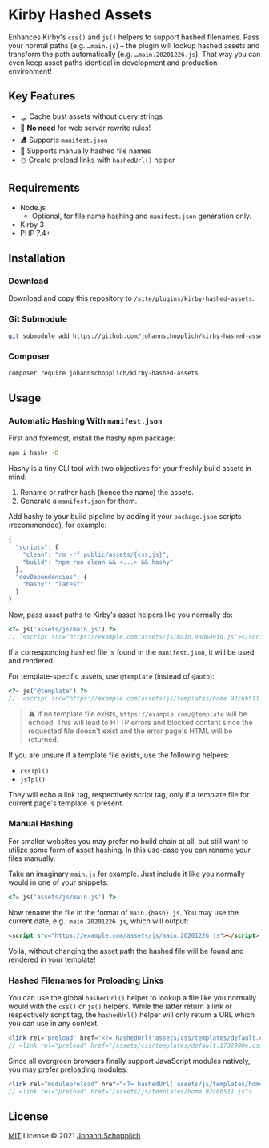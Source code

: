 # Kirby Hashed Assets

Enhances Kirby's `css()` and `js()` helpers to support hashed filenames. Pass your normal paths (e.g. `…main.js`) – the plugin will lookup hashed assets and transform the path automatically (e.g. `…main.20201226.js`). That way you can even keep asset paths identical in development and production environment!

## Key Features

- 🛷 Cache bust assets without query strings
- 🎢 **No need** for web server rewrite rules!
- ⛸ Supports `manifest.json`
- 🎿 Supports manually hashed file names
- ☃️ Create preload links with `hashedUrl()` helper

## Requirements

- Node.js
  - Optional, for file name hashing and `manifest.json` generation only.
- Kirby 3
- PHP 7.4+

## Installation

### Download

Download and copy this repository to `/site/plugins/kirby-hashed-assets`.

### Git Submodule

```bash
git submodule add https://github.com/johannschopplich/kirby-hashed-assets.git site/plugins/kirby-hashed-assets
```

### Composer

```bash
composer require johannschopplich/kirby-hashed-assets
```

## Usage

### Automatic Hashing With `manifest.json`

First and foremost, install the hashy npm package:

```bash
npm i hashy -D
```

Hashy is a tiny CLI tool with two objectives for your freshly build assets in mind:

1. Rename or rather hash (hence the name) the assets.
2. Generate a `manifest.json` for them.

Add hashy to your build pipeline by adding it your `package.json` scripts (recommended), for example:

```js
{
  "scripts": {
    "clean": "rm -rf public/assets/{css,js}",
    "build": "npm run clean && <...> && hashy"
  },
  "devDependencies": {
    "hashy": "latest"
  }
}
```

Now, pass asset paths to Kirby's asset helpers like you normally do:

```php
<?= js('assets/js/main.js') ?>
// `<script src="https://example.com/assets/js/main.9ad649fd.js"></script>
```

If a corresponding hashed file is found in the `manifest.json`, it will be used and rendered.

For template-specific assets, use `@template` (instead of `@auto`):

```php
<?= js('@template') ?>
// `<script src="https://example.com/assets/js/templates/home.92c6b511.js"></script>`
```

> ⚠️ If no template file exists, `https://example.com/@template` will be echoed. This will lead to HTTP errors and blocked content since the requested file doesn't exist and the error page's HTML will be returned.

If you are unsure if a template file exists, use the following helpers:

- `cssTpl()`
- `jsTpl()`

They will echo a link tag, respectively script tag, only if a template file for current page's template is present.

### Manual Hashing

For smaller websites you may prefer no build chain at all, but still want to utilize some form of asset hashing. In this use-case you can rename your files manually.

Take an imaginary `main.js` for example. Just include it like you normally would in one of your snippets:

```php
<?= js('assets/js/main.js') ?>
```

Now rename the file in the format of `main.{hash}.js`. You may use the current date, e.g.: `main.20201226.js`, which will output:

```html
<script src="https://example.com/assets/js/main.20201226.js"></script>
```

Voilà, without changing the asset path the hashed file will be found and rendered in your template!

### Hashed Filenames for Preloading Links

You can use the global `hashedUrl()` helper to lookup a file like you normally would with the `css()` or `js()` helpers. While the latter return a link or respectively script tag, the `hashedUrl()` helper will only return a URL which you can use in any context.

```php
<link rel="preload" href="<?= hashedUrl('assets/css/templates/default.css') ?>" as="style">
// <link rel="preload" href="/assets/css/templates/default.1732900e.css" as="style">
```

Since all evergreen browsers finally support JavaScript modules natively, you may prefer preloading modules:

```php
<link rel="modulepreload" href="<?= hashedUrl('assets/js/templates/home.js') ?>">
// <link rel="preload" href="/assets/js/templates/home.92c6b511.js">
```

## License

[MIT](./LICENSE) License © 2021 [Johann Schopplich](https://github.com/johannschopplich)
